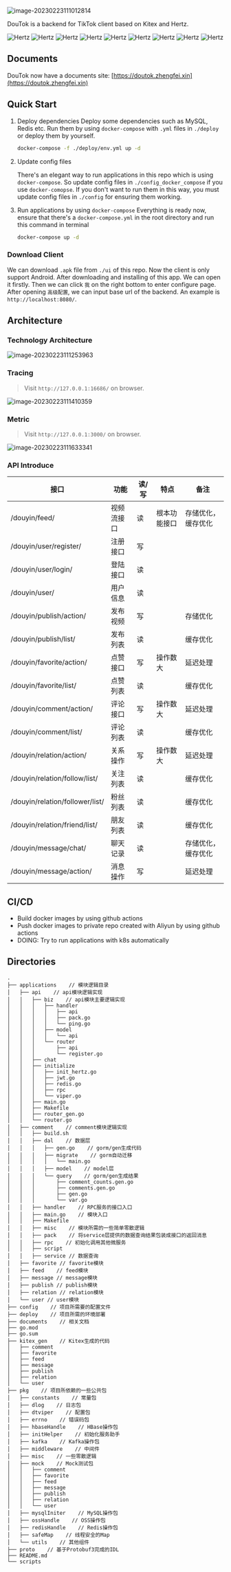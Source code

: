 ![image-20230223111012814](./documents/imgs/banner.jpeg)

DouTok is a backend for TikTok client based on Kitex and Hertz.

![Hertz](https://img.shields.io/static/v1?label=Golang&message=1.18&color=brightgreen&style=plastic&logo=go) ![Hertz](https://img.shields.io/static/v1?label=Hertz&message=using&color=green&style=plastic&logo=go) ![Hertz](https://img.shields.io/static/v1?label=Kitex&message=using&color=yellowgreen&style=plastic&logo=go) ![Hertz](https://img.shields.io/static/v1?label=gorm/gen&message=using&color=yellow&style=plastic&logo=etcd) ![Hertz](https://img.shields.io/static/v1?label=etcd&message=3.4&color=orange&style=plastic&logo=etcd) ![Hertz](https://img.shields.io/static/v1?label=MySQL&message=8.0&color=red&style=plastic&logo=mysql) ![Hertz](https://img.shields.io/static/v1?label=Redis&message=7.0&color=blue&style=plastic&logo=redis) ![Hertz](https://img.shields.io/static/v1?label=HBase&message=2.1.3&color=blueviolet&style=plastic&logo=ApacheHadoop) ![Hertz](https://img.shields.io/static/v1?label=kafka&message=Tencent&color=ff69b4&style=plastic&logo=ApacheKafka)

## Documents

DouTok now have a documents site: [https://doutok.zhengfei.xin](https://doutok.zhengfei.xin)

## Quick Start

1. Deploy dependencies
   Deploy some dependencies such as MySQL, Redis etc. Run them by using `docker-compose` with `.yml` files in `./deploy` or deploy them by yourself.

   ```sh
   docker-compose -f ./deploy/env.yml up -d
   ```

2. Update config files

   There's an elegant way to run applications in this repo which is using `docker-compose`. So update config files in `./config_docker_compose` if you use `docker-comopse`. If you don't want to run them in this way, you must update config files in `./config` for ensuring them working.

3. Run applications by using `docker-compose`
   Everything is ready now, ensure that there's a `docker-compose.yml` in the root directory and run this command in terminal

   ```sh
   docker-compose up -d
   ```

### Download Client

We can download `.apk` file from `./ui` of this repo. Now the client is only support Android. After downloading and installing of this app. We can open it firstly. Then we can click `我` on the right bottom to enter configure page. After opening `高级配置`, we can input base url of the backend. An example is `http://localhost:8080/`.

## Architecture

### Technology Architecture

![image-20230223111253963](https://baize-blog-images.oss-cn-shanghai.aliyuncs.com/img/image-20230223111253963.png)

### Tracing

> Visit `http://127.0.0.1:16686/` on browser.

![image-20230223111410359](https://baize-blog-images.oss-cn-shanghai.aliyuncs.com/img/image-20230223111410359.png)

### Metric

> Visit `http://127.0.0.1:3000/` on browser.

![image-20230223111633341](https://baize-blog-images.oss-cn-shanghai.aliyuncs.com/img/image-20230223111633341.png)

### API Introduce

| 接口                            | 功能       | 读/写 | 特点         | 备注               |
| ------------------------------- | ---------- | ----- | ------------ | ------------------ |
| /douyin/feed/                   | 视频流接口 | 读    | 根本功能接口 | 存储优化，缓存优化 |
| /douyin/user/register/          | 注册接口   | 写    |              |                    |
| /douyin/user/login/             | 登陆接口   | 读    |              |                    |
| /douyin/user/                   | 用户信息   | 读    |              |                    |
| /douyin/publish/action/         | 发布视频   | 写    |              | 存储优化           |
| /douyin/publish/list/           | 发布列表   | 读    |              | 缓存优化           |
| /douyin/favorite/action/        | 点赞接口   | 写    | 操作数大     | 延迟处理           |
| /douyin/favorite/list/          | 点赞列表   | 读    |              | 缓存优化           |
| /douyin/comment/action/         | 评论接口   | 写    | 操作数大     | 延迟处理           |
| /douyin/comment/list/           | 评论列表   | 读    |              | 缓存优化           |
| /douyin/relation/action/        | 关系操作   | 写    | 操作数大     | 延迟处理           |
| /douyin/relation/follow/list/   | 关注列表   | 读    |              | 缓存优化           |
| /douyin/relation/follower/list/ | 粉丝列表   | 读    |              | 缓存优化           |
| /douyin/relation/friend/list/   | 朋友列表   | 读    |              | 缓存优化           |
| /douyin/message/chat/           | 聊天记录   | 读    |              | 存储优化，缓存优化 |
| /douyin/message/action/         | 消息操作   | 写    |              | 延迟处理           |

## CI/CD

- Build docker images by using github actions
- Push docker images to private repo created with Aliyun by using github actions
- DOING: Try to run applications with k8s automatically

## Directories

```tree
.
├── applications    // 模块逻辑目录
│   ├── api    // api模块逻辑实现                        
│   │   ├── biz    // api模块主要逻辑实现
│   │   │   ├── handler
│   │   │   │   ├── api
│   │   │   │   ├── pack.go
│   │   │   │   └── ping.go
│   │   │   ├── model
│   │   │   │   └── api
│   │   │   └── router
│   │   │       ├── api
│   │   │       └── register.go
│   │   ├── chat
│   │   ├── initialize
│   │   │   ├── init_hertz.go
│   │   │   ├── jwt.go
│   │   │   ├── redis.go
│   │   │   ├── rpc
│   │   │   └── viper.go
│   │   ├── main.go
│   │   ├── Makefile
│   │   ├── router_gen.go
│   │   └── router.go
│   ├── comment    // comment模块逻辑实现
│   │   ├── build.sh
│   │   ├── dal    // 数据层
│   │   │   ├── gen.go    // gorm/gen生成代码
│   │   │   ├── migrate    // gorm自动迁移
│   │   │   │   └── main.go
│   │   │   ├── model    // model层
│   │   │   └── query    // gorm/gen生成结果
│   │   │       ├── comment_counts.gen.go
│   │   │       ├── comments.gen.go
│   │   │       ├── gen.go
│   │   │       └── var.go
│   │   ├── handler    // RPC服务的接口入口
│   │   ├── main.go    // 模块入口
│   │   ├── Makefile
│   │   ├── misc    // 模块所需的一些简单零散逻辑
│   │   ├── pack    // 将service层提供的数据查询结果包装成接口的返回消息
│   │   ├── rpc    // 初始化调用其他微服务
│   │   ├── script
│   │   ├── service // 数据查询
│   ├── favorite // favorite模块
│   ├── feed    // feed模块
│   ├── message // message模块
│   ├── publish // publish模块
│   ├── relation // relation模块
│   └── user // user模块
├── config    // 项目所需要的配置文件
├── deploy    // 项目所需的环境部署
├── documents    // 相关文档
├── go.mod
├── go.sum
├── kitex_gen    // Kitex生成的代码
│   ├── comment
│   ├── favorite
│   ├── feed
│   ├── message
│   ├── publish
│   ├── relation
│   └── user
├── pkg    // 项目所依赖的一些公共包
│   ├── constants    // 常量包
│   ├── dlog    // 日志包
│   ├── dtviper    // 配置包
│   ├── errno    // 错误码包
│   ├── hbaseHandle    // HBase操作包
│   ├── initHelper    // 初始化服务助手
│   ├── kafka    // Kafka操作包
│   ├── middleware    // 中间件
│   ├── misc    // 一些零散逻辑
│   ├── mock    // Mock测试包
│   │   ├── comment
│   │   ├── favorite
│   │   ├── feed
│   │   ├── message
│   │   ├── publish
│   │   ├── relation
│   │   └── user
│   ├── mysqlIniter    // MySQL操作包
│   ├── ossHandle    // OSS操作包
│   ├── redisHandle    // Redis操作包
│   ├── safeMap    // 线程安全的Map
│   └── utils    // 其他组件
├── proto    // 基于Protobuf3完成的IDL
├── README.md
└── scripts
```
